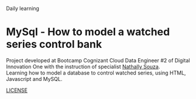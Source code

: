 Daily learning

# MySql - How to model a watched series control bank

Project developed at Bootcamp Cognizant Cloud Data Engineer #2 of Digital Innovation One with the instruction of specialist [Nathally Souza](https://github.com/nathyts/ "Nathally Souza").  
Learning how to model a database to control watched series, using HTML, Javascript and MySQL.

[LICENSE](./LICENSE)
